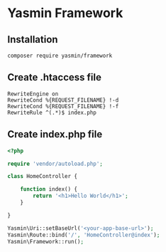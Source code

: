# Yasmin Framework

## Installation

```
composer require yasmin/framework
```

## Create .htaccess file

```
RewriteEngine on
RewriteCond %{REQUEST_FILENAME} !-d
RewriteCond %{REQUEST_FILENAME} !-f
RewriteRule ^(.*)$ index.php
```

## Create index.php file

```php
<?php 

require 'vendor/autoload.php';

class HomeController {

    function index() {
        return '<h1>Hello World</h1>';
    }

}

Yasmin\Uri::setBaseUrl('<your-app-base-url>');
Yasmin\Route::bind('/', 'HomeController@index');
Yasmin\Framework::run();
```